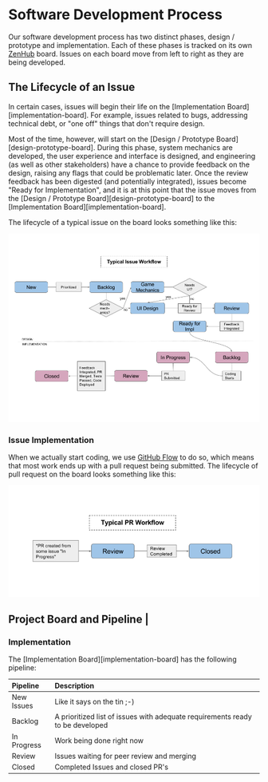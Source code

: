 # Software Development Process

Our software development process has two distinct phases, design / prototype and implementation. Each of these phases is tracked on its own [ZenHub][zenhub] board. Issues on each board move from left to right as they are being developed.


## The Lifecycle of an Issue

In certain cases, issues will begin their life on the [Implementation Board][implementation-board]. For example, issues related to bugs, addressing technical debt, or "one off" things that don't require design.

Most of the time, however, will start on the [Design / Prototype Board][design-prototype-board]. During this phase, system mechanics are developed, the user experience and interface is designed, and engineering (as well as other stakeholders) have a chance to provide feedback on the design, raising any flags that could be problematic later. Once the review feedback has been digested (and potentially integrated), issues become "Ready for Implementation", and it is at this point that the issue moves from the [Design / Prototype Board][design-prototype-board] to the [Implementation Board][implementation-board].

The lifecycle of a typical issue on the board looks something like this:

![Issue Workflow](../images/issue-workflow.png)

### Issue Implementation

When we actually start coding, we use [GitHub Flow][github-flow] to do so, which means that most work ends up with a pull request being submitted. The lifecycle of pull request on the board looks something like this:

![PR Workflow](../images/pr-workflow.png)

<!--
  The flowchart images can be edited here:
  https://docs.google.com/a/learnersguild.org/presentation/d/1P2jYADEsBalKP0i5A2zLiw-zyC8gv1iwXIcyudL9WpU/edit?usp=sharing
-->

## Project Board and Pipeline                                               |

### Implementation

The [Implementation Board][implementation-board] has the following pipeline:

| Pipeline      | Description                                                                   |
|:--------------|:------------------------------------------------------------------------------|
| New Issues    | Like it says on the tin ;-)                                                   |
| Backlog       | A prioritized list of issues with adequate requirements ready to be developed |
| In Progress   | Work being done right now                                                     |
| Review        | Issues waiting for peer review and merging                                    |
| Closed        | Completed Issues and closed PR's                                              |


<!-- links -->

[zenhub]: https://www.zenhub.com/
[github-flow]: https://guides.github.com/introduction/flow/
[project-board]: https://github.com/LearnersGuild/echo#boards
